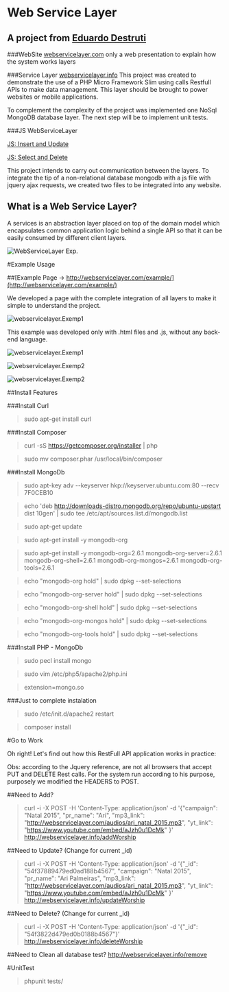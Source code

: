 # Web Service Layer

## A project from [Eduardo Destruti](http://destruti.com/)

###WebSite [webservicelayer.com](http://webservicelayer.com/)
only a web presentation to explain how the system works layers

###Service Layer [webservicelayer.info](http://webservicelayer.info/)
This project was created to demonstrate the use of a PHP Micro Framework Slim using calls Restfull APIs to make data management.
This layer should be brought to power websites or mobile applications.

To complement the complexity of the project was implemented one NoSql MongoDB database layer.
The next step will be to implement unit tests.

###JS WebServiceLayer

[JS: Insert and Update](http://webservicelayer.com/js/webservicelayer.insert.update.js)

[JS: Select and Delete](http://webservicelayer.com/js/webservicelayer.select.delete.js)

This project intends to carry out communication between the layers.
To integrate the tip of a non-relational database mongodb with a js file with jquery ajax requests, we created two files to be integrated into any website.


## What is a Web Service Layer?

A services is an abstraction layer placed on top of the domain model which encapsulates common application logic behind a single API so that it can be easily consumed by different client layers.

![WebServiceLayer Exp.](http://webservicelayer.com/img/WebServiceLayer_explanation.png)

#Example Usage

##[Example Page -> http://webservicelayer.com/example/](http://webservicelayer.com/example/)

We developed a page with the complete integration of all layers to make it simple to understand the project.

![webservicelayer.Exemp1](http://webservicelayer.com/img/html.png)

This example was developed only with .html files and .js, without any back-end language.

![webservicelayer.Exemp1](http://webservicelayer.com/img/ex_1.png)

![webservicelayer.Exemp2](http://webservicelayer.com/img/ex_2.png)

![webservicelayer.Exemp2](http://webservicelayer.com/img/ex_3.png)

##Install Features

###Install Curl
> sudo apt-get install curl

###Install Composer
> curl -sS https://getcomposer.org/installer | php

> sudo mv composer.phar /usr/local/bin/composer


###Install MongoDb
> sudo apt-key adv --keyserver hkp://keyserver.ubuntu.com:80 --recv 7F0CEB10

> echo 'deb http://downloads-distro.mongodb.org/repo/ubuntu-upstart dist 10gen' | sudo tee /etc/apt/sources.list.d/mongodb.list

> sudo apt-get update

> sudo apt-get install -y mongodb-org

> sudo apt-get install -y mongodb-org=2.6.1 mongodb-org-server=2.6.1 mongodb-org-shell=2.6.1 mongodb-org-mongos=2.6.1 mongodb-org-tools=2.6.1

> echo "mongodb-org hold" | sudo dpkg --set-selections

> echo "mongodb-org-server hold" | sudo dpkg --set-selections

> echo "mongodb-org-shell hold" | sudo dpkg --set-selections

> echo "mongodb-org-mongos hold" | sudo dpkg --set-selections

> echo "mongodb-org-tools hold" | sudo dpkg --set-selections

###Install PHP - MongoDb
> sudo pecl install mongo

> sudo vim /etc/php5/apache2/php.ini

> extension=mongo.so

###Just to complete instalation
> sudo /etc/init.d/apache2 restart

> composer install


#Go to Work

Oh right! Let's find out how this RestFull API application works in practice:

Obs: according to the Jquery reference, are not all browsers that accept PUT and DELETE Rest calls. For the system run according to his purpose, purposely we modified the HEADERS to POST.

##Need to Add?
> curl -i -X POST -H 'Content-Type: application/json' -d '{"campaign": "Natal 2015", "pr_name": "Ari", "mp3_link": "http://webservicelayer.com/audios/ari_natal_2015.mp3", "yt_link": "https://www.youtube.com/embed/aJzh0u1DcMk" }' http://webservicelayer.info/addWorship

##Need to Update? (Change for current _id)
> curl -i -X POST -H 'Content-Type: application/json' -d '{"_id": "54f37889479ed0ad188b4567", "campaign": "Natal 2015", "pr_name": "Ari Palmeiras", "mp3_link": "http://webservicelayer.com/audios/ari_natal_2015.mp3", "yt_link": "https://www.youtube.com/embed/aJzh0u1DcMk" }' http://webservicelayer.info/updateWorship

##Need to Delete? (Change for current _id)
> curl -i -X POST -H 'Content-Type: application/json' -d '{"_id": "54f3822d479ed0b0188b4567"}' http://webservicelayer.info/deleteWorship

##Need to Clean all database test?
http://webservicelayer.info/remove

#UnitTest

>phpunit tests/


